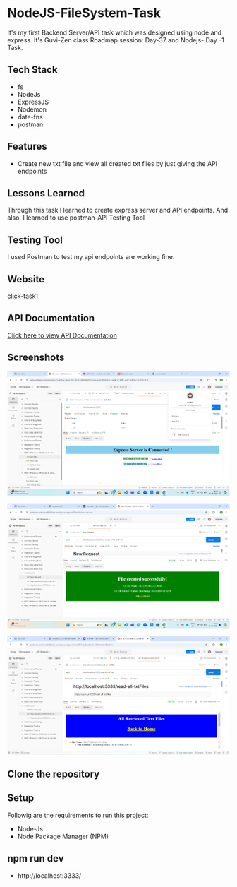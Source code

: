 # NodeJS-FileSystem-Task

It's my first Backend Server/API task which was designed using node and express. It's Guvi-Zen class Roadmap session: Day-37 and Nodejs- Day -1 Task.

## Tech Stack

- fs
- NodeJs
- ExpressJS
- Nodemon
- date-fns
- postman

## Features

- Create new txt file and view all created txt files by just giving the API endpoints

## Lessons Learned

Through this task I learned to create express server and API endpoints. And also, I learned to use postman-API Testing Tool

## Testing Tool

I used Postman to test my api endpoints are working fine.

## Website

[click-task1](https://nodejs-task1-d89w.onrender.com)

## API Documentation

[Click here to view API Documentation](https://www.postman.com/sarakhi20/my-workspace/collection/ioc7t41/nodejs-task1?action=share&creator=38364225)

## Screenshots

![App Screenshot](./public/Images/Screenshot1.png)

![App Screenshot](./public/Images/Screenshot2.png)

![App Screenshot](./public/Images/Screenshot3.png)

##  Clone the repository

## Setup

Followig are the requirements to run this project:
- Node-Js
- Node Package Manager (NPM)

## npm run dev
- http://localhost:3333/
